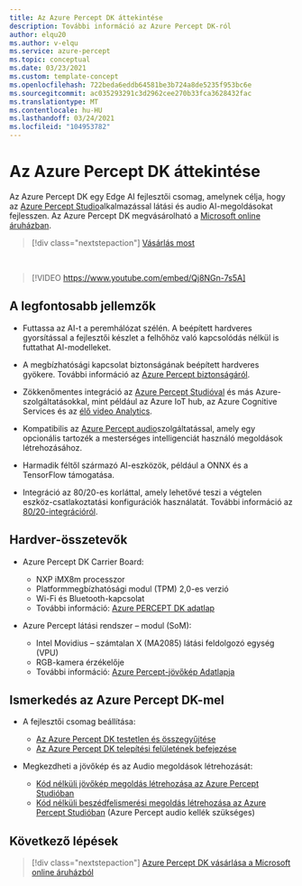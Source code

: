 ```yaml
---
title: Az Azure Percept DK áttekintése
description: További információ az Azure Percept DK-ról
author: elqu20
ms.author: v-elqu
ms.service: azure-percept
ms.topic: conceptual
ms.date: 03/23/2021
ms.custom: template-concept
ms.openlocfilehash: 722beda6eddb64581be3b724a8de5235f953bc6e
ms.sourcegitcommit: ac035293291c3d2962cee270b33fca3628432fac
ms.translationtype: MT
ms.contentlocale: hu-HU
ms.lasthandoff: 03/24/2021
ms.locfileid: "104953782"
---
```

# <a name="azure-percept-dk-overview"></a>Az Azure Percept DK áttekintése

Az Azure Percept DK egy Edge AI fejlesztői csomag, amelynek célja, hogy az [Azure Percept Studio](./overview-azure-percept-studio.md)alkalmazással látási és audio AI-megoldásokat fejlesszen. Az Azure Percept DK megvásárolható a [Microsoft online áruházban](https://go.microsoft.com/fwlink/p/?LinkId=2155270).

> [!div class="nextstepaction"]
> [Vásárlás most](https://go.microsoft.com/fwlink/p/?LinkId=2155270)

</br>

> [!VIDEO https://www.youtube.com/embed/Qj8NGn-7s5A]

## <a name="key-features"></a>A legfontosabb jellemzők

- Futtassa az AI-t a peremhálózat szélén. A beépített hardveres gyorsítással a fejlesztői készlet a felhőhöz való kapcsolódás nélkül is futtathat AI-modelleket.

- A megbízhatósági kapcsolat biztonságának beépített hardveres gyökere. További információ az [Azure Percept biztonságáról](./overview-percept-security.md).

- Zökkenőmentes integráció az [Azure Percept Studióval](https://go.microsoft.com/fwlink/?linkid=2135819) és más Azure-szolgáltatásokkal, mint például az Azure IoT hub, az Azure Cognitive Services és az [élő video Analytics](https://docs.microsoft.com/azure/media-services/live-video-analytics-edge/overview).

- Kompatibilis az [Azure Percept audio](./overview-azure-percept-audio.md)szolgáltatással, amely egy opcionális tartozék a mesterséges intelligenciát használó megoldások létrehozásához.

- Harmadik féltől származó AI-eszközök, például a ONNX és a TensorFlow támogatása.

- Integráció az 80/20-es korláttal, amely lehetővé teszi a végtelen eszköz-csatlakoztatási konfigurációk használatát. További információ az [80/20-integrációról](./overview-8020-integration.md).

## <a name="hardware-components"></a>Hardver-összetevők

- Azure Percept DK Carrier Board:
    - NXP iMX8m processzor
    - Platformmegbízhatósági modul (TPM) 2,0-es verzió
    - Wi-Fi és Bluetooth-kapcsolat
    - További információ: [Azure PERCEPT DK adatlap](./azure-percept-dk-datasheet.md)

- Azure Percept látási rendszer – modul (SoM):
    - Intel Movidius – számtalan X (MA2085) látási feldolgozó egység (VPU)
    - RGB-kamera érzékelője
    - További információ: [Azure Percept-jövőkép Adatlapja](./azure-percept-vision-datasheet.md)

## <a name="getting-started-with-azure-percept-dk"></a>Ismerkedés az Azure Percept DK-mel

- A fejlesztői csomag beállítása:
    - [Az Azure Percept DK testetlen és összegyűjtése](./quickstart-percept-dk-unboxing.md)
    - [Az Azure Percept DK telepítési felületének befejezése](./quickstart-percept-dk-set-up.md)

- Megkezdheti a jövőkép és az Audio megoldások létrehozását:
    - [Kód nélküli jövőkép megoldás létrehozása az Azure Percept Studióban](./tutorial-nocode-vision.md)
    - [Kód nélküli beszédfelismerési megoldás létrehozása az Azure Percept Studióban](./tutorial-no-code-speech.md) (Azure Percept audio kellék szükséges)

## <a name="next-steps"></a>Következő lépések

> [!div class="nextstepaction"]
> [Azure Percept DK vásárlása a Microsoft online áruházból](https://go.microsoft.com/fwlink/p/?LinkId=2155270)
